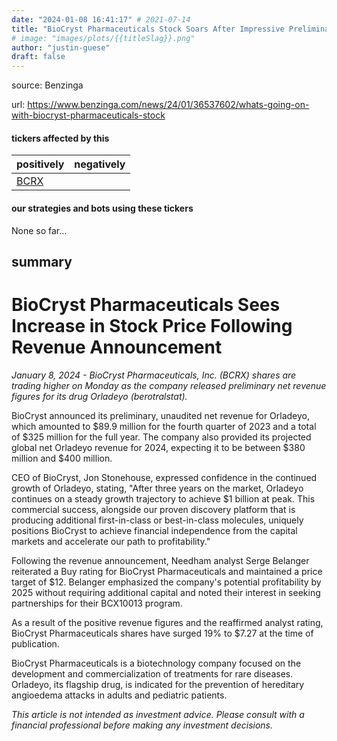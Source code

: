 ```yaml
---
date: "2024-01-08 16:41:17" # 2021-07-14
title: "BioCryst Pharmaceuticals Stock Soars After Impressive Preliminary Revenue Figures for Orladeyo"
# image: "images/plots/{{titleSlag}}.png"
author: "justin-guese"
draft: false
---
```


source: Benzinga

url: <a href='https://www.benzinga.com/news/24/01/36537602/whats-going-on-with-biocryst-pharmaceuticals-stock' target='_blank'>https://www.benzinga.com/news/24/01/36537602/whats-going-on-with-biocryst-pharmaceuticals-stock</a>

#### tickers affected by this

| positively | negatively |
|------------|------------
| <a href='https://finance.yahoo.com/quote/BCRX' target='_blank'>BCRX</a> |  |

#### our strategies and bots using these tickers

None so far...

## summary

# BioCryst Pharmaceuticals Sees Increase in Stock Price Following Revenue Announcement

*January 8, 2024 - BioCryst Pharmaceuticals, Inc. (BCRX) shares are trading higher on Monday as the company released preliminary net revenue figures for its drug Orladeyo (berotralstat).*

BioCryst announced its preliminary, unaudited net revenue for Orladeyo, which amounted to $89.9 million for the fourth quarter of 2023 and a total of $325 million for the full year. The company also provided its projected global net Orladeyo revenue for 2024, expecting it to be between $380 million and $400 million.

CEO of BioCryst, Jon Stonehouse, expressed confidence in the continued growth of Orladeyo, stating, "After three years on the market, Orladeyo continues on a steady growth trajectory to achieve $1 billion at peak. This commercial success, alongside our proven discovery platform that is producing additional first-in-class or best-in-class molecules, uniquely positions BioCryst to achieve financial independence from the capital markets and accelerate our path to profitability."

Following the revenue announcement, Needham analyst Serge Belanger reiterated a Buy rating for BioCryst Pharmaceuticals and maintained a price target of $12. Belanger emphasized the company's potential profitability by 2025 without requiring additional capital and noted their interest in seeking partnerships for their BCX10013 program.

As a result of the positive revenue figures and the reaffirmed analyst rating, BioCryst Pharmaceuticals shares have surged 19% to $7.27 at the time of publication.

BioCryst Pharmaceuticals is a biotechnology company focused on the development and commercialization of treatments for rare diseases. Orladeyo, its flagship drug, is indicated for the prevention of hereditary angioedema attacks in adults and pediatric patients.

*This article is not intended as investment advice. Please consult with a financial professional before making any investment decisions.*